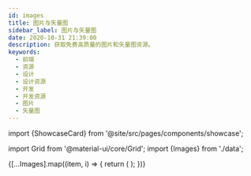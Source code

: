 ```yaml
---
id: images
title: 图片与矢量图
sidebar_label: 图片与矢量图
date: 2020-10-31 21:39:00
description: 获取免费高质量的图片和矢量图资源。
keywords:
  - 前端
  - 资源
  - 设计
  - 设计资源
  - 开发
  - 开发资源
  - 图片
  - 矢量图
---
```


import {ShowcaseCard} from '@site/src/pages/components/showcase';

import Grid from '@material-ui/core/Grid'; import {Images} from './data';

<Grid container spacing={4} alignItems="stretch">
  {[...Images].map((item, i) => {
    return (
      <Grid item xs={12} md={6} xl={4} key={i}>
        <ShowcaseCard {...item} type="作者" />
      </Grid>
    );
  })}
</Grid>
